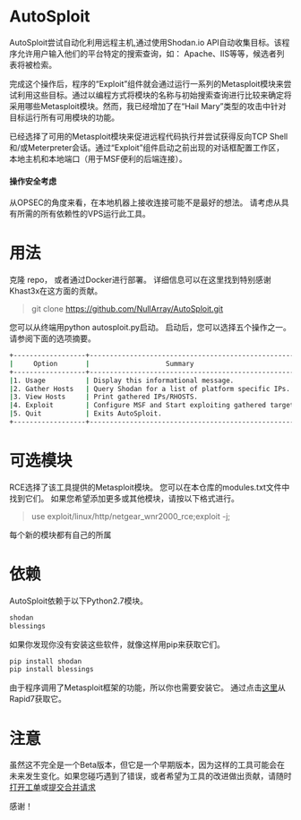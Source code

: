 # AutoSploit
AutoSploit尝试自动化利用远程主机,通过使用Shodan.io API自动收集目标。该程序允许用户输入他们的平台特定的搜索查询，如： Apache、IIS等等，候选者列表将被检索。

完成这个操作后，程序的“Exploit”组件就会通过运行一系列的Metasploit模块来尝试利用这些目标。通过以编程方式将模块的名称与初始搜索查询进行比较来确定将采用哪些Metasploit模块。然而，我已经增加了在“Hail Mary”类型的攻击中针对目标运行所有可用模块的功能。

已经选择了可用的Metasploit模块来促进远程代码执行并尝试获得反向TCP Shell和/或Meterpreter会话。通过“Exploit”组件启动之前出现的对话框配置工作区，本地主机和本地端口（用于MSF便利的后端连接）。

#### 操作安全考虑
从OPSEC的角度来看，在本地机器上接收连接可能不是最好的想法。 请考虑从具有所需的所有依赖性的VPS运行此工具。

# 用法
克隆 repo， 或者通过Docker进行部署。 详细信息可以在这里找到特别感谢Khast3x在这方面的贡献。

>git clone https://github.com/NullArray/AutoSploit.git

您可以从终端用python autosploit.py启动。 启动后，您可以选择五个操作之一。 请参阅下面的选项摘要。

```bash
+------------------+----------------------------------------------------+
|     Option       |                   Summary                          |
+------------------+----------------------------------------------------+
|1. Usage          | Display this informational message.                |
|2. Gather Hosts   | Query Shodan for a list of platform specific IPs.  |
|3. View Hosts     | Print gathered IPs/RHOSTS.                         |
|4. Exploit        | Configure MSF and Start exploiting gathered targets|
|5. Quit           | Exits AutoSploit.                                  |
+------------------+----------------------------------------------------+
```
# 可选模块

RCE选择了该工具提供的Metasploit模块。 您可以在本仓库的modules.txt文件中找到它们。 如果您希望添加更多或其他模块，请按以下格式进行。

>use exploit/linux/http/netgear_wnr2000_rce;exploit -j; 

每个新的模块都有自己的所属

# 依赖

AutoSploit依赖于以下Python2.7模块。

```bash
shodan
blessings
```

如果你发现你没有安装这些软件，就像这样用pip来获取它们。

```bash
pip install shodan
pip install blessings
```
由于程序调用了Metasploit框架的功能，所以你也需要安装它。 通过点击[这里](https://www.rapid7.com/products/metasploit/)从Rapid7获取它。

# 注意

虽然这不完全是一个Beta版本，但它是一个早期版本，因为这样的工具可能会在未来发生变化。如果您碰巧遇到了错误，或者希望为工具的改进做出贡献，请随时[打开工单](https://github.com/NullArray/AutoSploit/issues)或[提交合并请求](https://github.com/NullArray/AutoSploit/pulls)

感谢！

